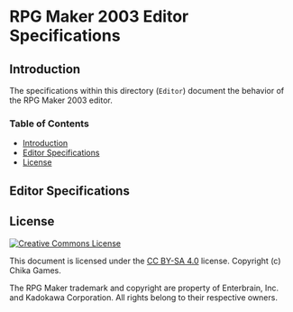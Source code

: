 # RPG Maker 2003 Editor Specifications
## Introduction
The specifications within this directory (`Editor`) document the behavior of the RPG Maker 2003 editor.

### Table of Contents
* [Introduction](#introduction)
* [Editor Specifications](#editor-specifications)
* [License](#license)

## Editor Specifications

## License
[![Creative Commons License](https://i.creativecommons.org/l/by-sa/4.0/88x31.png)](http://creativecommons.org/licenses/by-sa/4.0/)

This document is licensed under the [CC BY-SA 4.0](http://creativecommons.org/licenses/by-sa/4.0/) license. Copyright (c) Chika Games.

The RPG Maker trademark and copyright are property of Enterbrain, Inc. and Kadokawa Corporation. All rights belong to their respective owners.

